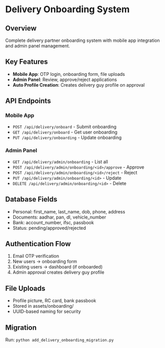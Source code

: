 # Delivery Onboarding System

## Overview
Complete delivery partner onboarding system with mobile app integration and admin panel management.

## Key Features
- **Mobile App**: OTP login, onboarding form, file uploads
- **Admin Panel**: Review, approve/reject applications
- **Auto Profile Creation**: Creates delivery guy profile on approval

## API Endpoints

### Mobile App
- `POST /api/delivery/onboard` - Submit onboarding
- `GET /api/delivery/onboard` - Get user onboarding
- `PUT /api/delivery/onboarding` - Update onboarding

### Admin Panel
- `GET /api/delivery/admin/onboarding` - List all
- `POST /api/delivery/admin/onboarding/<id>/approve` - Approve
- `POST /api/delivery/admin/onboarding/<id>/reject` - Reject
- `PUT /api/delivery/admin/onboarding/<id>` - Update
- `DELETE /api/delivery/admin/onboarding/<id>` - Delete

## Database Fields
- Personal: first_name, last_name, dob, phone, address
- Documents: aadhar, pan, dl, vehicle_number
- Bank: account_number, ifsc, passbook
- Status: pending/approved/rejected

## Authentication Flow
1. Email OTP verification
2. New users → onboarding form
3. Existing users → dashboard (if onboarded)
4. Admin approval creates delivery guy profile

## File Uploads
- Profile picture, RC card, bank passbook
- Stored in assets/onboarding/
- UUID-based naming for security

## Migration
Run: `python add_delivery_onboarding_migration.py`

